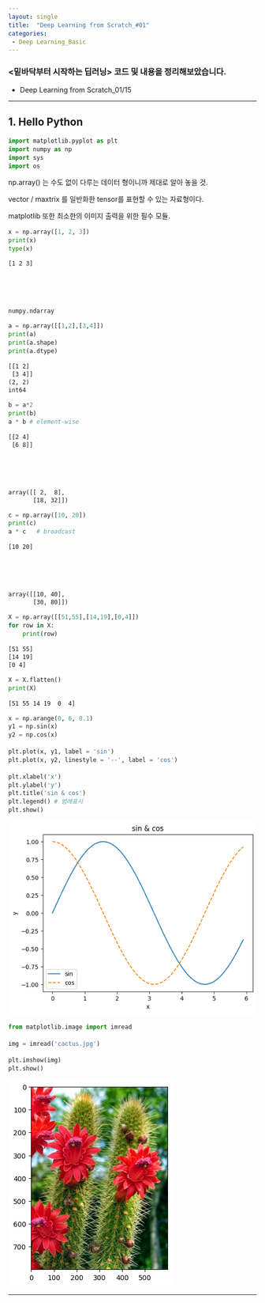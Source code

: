 ```yaml
---
layout: single
title:  "Deep Learning from Scratch_#01"
categories: 
 - Deep Learning_Basic
---
```


### &lt;밑바닥부터 시작하는 딥러닝&gt; 코드 및 내용을 정리해보았습니다.

 * Deep Learning from Scratch_01/15

---

## 1. Hello Python


```python
import matplotlib.pyplot as plt
import numpy as np
import sys
import os
```

np.array() 는 수도 없이 다루는 데이터 형이니까 제대로 알아 놓을 것.

vector / maxtrix 를 일반화한 tensor를 표현할 수 있는 자료형이다.

matplotlib 또한 최소한의 이미지 출력을 위한 필수 모듈.


```python
x = np.array([1, 2, 3])
print(x)
type(x)
```

    [1 2 3]





    numpy.ndarray




```python
a = np.array([[1,2],[3,4]])
print(a)
print(a.shape)
print(a.dtype)
```

    [[1 2]
     [3 4]]
    (2, 2)
    int64



```python
b = a*2
print(b)
a * b # element-wise
```

    [[2 4]
     [6 8]]





    array([[ 2,  8],
           [18, 32]])




```python
c = np.array([10, 20])
print(c)
a * c   # broadcast
```

    [10 20]





    array([[10, 40],
           [30, 80]])




```python
X = np.array([[51,55],[14,19],[0,4]])
for row in X:
    print(row)
```

    [51 55]
    [14 19]
    [0 4]



```python
X = X.flatten()
print(X)
```

    [51 55 14 19  0  4]



```python
x = np.arange(0, 6, 0.1)
y1 = np.sin(x)
y2 = np.cos(x)

plt.plot(x, y1, label = 'sin')
plt.plot(x, y2, linestyle = '--', label = 'cos')

plt.xlabel('x')
plt.ylabel('y')
plt.title('sin & cos')
plt.legend() # 범례표시
plt.show()
```


    
![png](../assets/images/DLScratch_01/output_9_0.png)
    



```python
from matplotlib.image import imread

img = imread('cactus.jpg')

plt.imshow(img)
plt.show()
```


    
![png](../assets/images/DLScratch_01/cactus.png)
    

---
